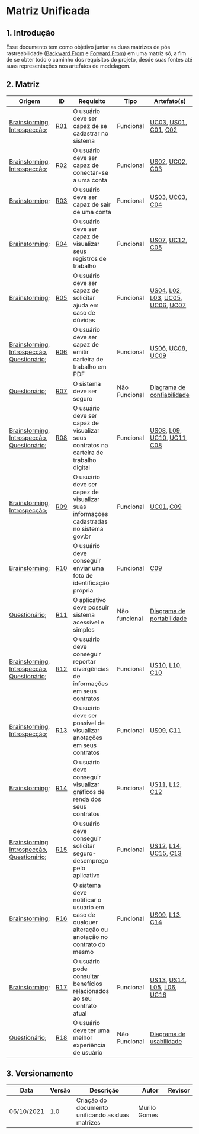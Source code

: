 # Matriz Unificada

## 1. Introdução

Esse documento tem como objetivo juntar as duas matrizes de pós rastreabilidade (<a href="../backward_from">Backward From</a> e <a href="../matriz_forward_from">Forward From</a>) em uma matriz só, a fim de se obter todo o caminho dos requisitos do projeto, desde suas fontes até suas representações nos artefatos de modelagem.

## 2. Matriz

| Origem                                                       | ID                                                 | Requisito                                                    | Tipo          | Artefato(s)                                                  |
| ------------------------------------------------------------ | -------------------------------------------------- | ------------------------------------------------------------ | ------------- | ------------------------------------------------------------ |
| <a href="../../elicitacao/brainstorming">Brainstorming</a>,<br /><a href="../../elicitacao/introspeccao">Introspecção</a>; | <a href="../../elicitacao/elicitacao/#R01">R01</a> | O usuário deve ser capaz de se cadastrar no sistema          | Funcional     | <a href="../../modelagem/casos-de-uso/#UC03">UC03</a>, <a href="../../modelagem/product-backlog/#US01">US01</a>, <a href="../../modelagem/cenarios/#C01">C01</a>, <a href="../../modelagem/cenarios/#C02">C02</a> |
| <a href="../../elicitacao/brainstorming">Brainstorming</a>,<br /><a href="../../elicitacao/introspeccao">Introspecção</a>; | <a href="../../elicitacao/elicitacao/#R02">R02</a> | O usuário deve ser capaz de conectar-se a uma conta          | Funcional     | <a href="../../modelagem/product-backlog/#US02">US02</a>, <a href="../../modelagem/casos-de-uso/#UC02">UC02</a>, <a href="../../modelagem/cenarios/#C03">C03</a> |
| <a href="../../elicitacao/brainstorming">Brainstorming</a>;  | <a href="../../elicitacao/elicitacao/#R03">R03</a> | O usuário deve ser capaz de sair de uma conta                | Funcional     | <a href="../../modelagem/product-backlog/#US03">US03</a>, <a href="../../modelagem/casos-de-uso/#UC03">UC03</a>, <a href="../../modelagem/cenarios/#C04">C04</a> |
| <a href="../../elicitacao/brainstorming">Brainstorming</a>;  | <a href="../../elicitacao/elicitacao/#R04">R04</a> | O usuário deve ser capaz de visualizar seus registros de trabalho | Funcional     | <a href="../../modelagem/product-backlog/#US07">US07</a>, <a href="../../modelagem/casos-de-uso/#UC12">UC12</a>, <a href="../../modelagem/cenarios/#C05">C05</a> |
| <a href="../../elicitacao/brainstorming">Brainstorming</a>;  | <a href="../../elicitacao/elicitacao/#R05">R05</a> | O usuário deve ser capaz de solicitar ajuda em caso de dúvidas | Funcional     | <a href="../../modelagem/product-backlog/#US04">US04</a>, <a href="../../modelagem/lexicos/#L02">L02</a>, <a href="../../modelagem/lexicos/#L03">L03</a>, <a href="../../modelagem/casos-de-uso/#UC05">UC05</a>, <a href="../../modelagem/casos-de-uso/#UC06">UC06</a>, <a href="../../modelagem/casos-de-uso/#UC07">UC07</a> |
| <a href="../../elicitacao/brainstorming">Brainstorming</a>,<br /><a href="../../elicitacao/introspeccao">Introspecção</a>,<br /><a href="../../elicitacao/questionario">Questionário</a>; | <a href="../../elicitacao/elicitacao/#R06">R06</a> | O usuário deve ser capaz de emitir carteira de trabalho em PDF | Funcional     | <a href="../../modelagem/product-backlog/#US06">US06</a>, <a href="../../modelagem/casos-de-uso/#UC08">UC08</a>, <a href="../../modelagem/casos-de-uso/#UC09">UC09</a> |
| <a href="../../elicitacao/questionario">Questionário</a>;    | <a href="../../elicitacao/elicitacao/#R07">R07</a> | O sistema deve ser seguro                                    | Não Funcional | <a href="../../modelagem/NFR-Framework/#confiabilidade">Diagrama de confiabilidade</a> |
| <a href="../../elicitacao/brainstorming">Brainstorming</a>,<br /><a href="../../elicitacao/introspeccao">Introspecção</a>,<br /><a href="../../elicitacao/questionario">Questionário</a>; | <a href="../../elicitacao/elicitacao/#R08">R08</a> | O usuário deve ser capaz de visualizar seus contratos na carteira de trabalho digital | Funcional     | <a href="../../modelagem/product-backlog/#US08">US08</a>, <a href="../../modelagem/lexicos/#L09">L09</a>, <a href="../../modelagem/casos-de-uso/#UC10">UC10</a>, <a href="../../modelagem/casos-de-uso/#UC11">UC11</a>, <a href="../../modelagem/cenarios/#C08">C08</a> |
| <a href="../../elicitacao/brainstorming">Brainstorming</a>,<br /> <a href="../../elicitacao/introspeccao">Introspecção</a>; | <a href="../../elicitacao/elicitacao/#R09">R09</a> | O usuário deve ser capaz de visualizar suas informações cadastradas no sistema gov.br | Funcional     | <a href="../../modelagem/casos-de-uso/#UC01">UC01</a>, <a href="../../modelagem/cenarios/#C09">C09</a> |
| <a href="../../elicitacao/brainstorming">Brainstorming</a>;  | <a href="../../elicitacao/elicitacao/#R10">R10</a> | O usuário deve conseguir enviar uma foto de identificação própria | Funcional     | <a href="../../modelagem/cenarios/#C09">C09</a>              |
| <a href="../../elicitacao/questionario">Questionário</a>;    | <a href="../../elicitacao/elicitacao/#R11">R11</a> | O aplicativo deve possuir sistema acessível e simples        | Não funcional | <a href="../../modelagem/NFR-Framework/#portabilidade">Diagrama de portabilidade</a> |
| <a href="../../elicitacao/brainstorming">Brainstorming</a>,<br /><a href="../../elicitacao/introspeccao">Introspecção</a>,<br /><a href="../../elicitacao/questionario">Questionário</a>; | <a href="../../elicitacao/elicitacao/#R12">R12</a> | O usuário deve conseguir reportar divergências de informações em seus contratos | Funcional     | <a href="../../modelagem/product-backlog/#US10">US10</a>, <a href="../../modelagem/lexicos/#L10">L10</a>, <a href="../../modelagem/cenarios/#C10">C10</a> |
| <a href="../../elicitacao/brainstorming">Brainstorming</a>,<br /><a href="../../elicitacao/introspeccao">Introspecção</a>; | <a href="../../elicitacao/elicitacao/#R13">R13</a> | O usuário deve ser possível de visualizar anotações em seus contratos | Funcional     | <a href="../../modelagem/product-backlog/#US09">US09</a>, <a href="../../modelagem/cenarios/#C11">C11</a> |
| <a href="../../elicitacao/brainstorming">Brainstorming</a>;  | <a href="../../elicitacao/elicitacao/#R14">R14</a> | O usuário deve conseguir visualizar gráficos de renda dos seus contratos | Funcional     | <a href="../../modelagem/product-backlog/#US11">US11</a>, <a href="../../modelagem/lexicos/#L12">L12</a>, <a href="../../modelagem/cenarios/#C12">C12</a> |
| <a href="../../elicitacao/brainstorming">Brainstorming</a><br /><a href="../../elicitacao/introspeccao">Introspecção</a>,<br /><a href="../../elicitacao/questionario">Questionário</a>; | <a href="../../elicitacao/elicitacao/#R15">R15</a> | O usuário deve conseguir solicitar seguro-desemprego pelo aplicativo | Funcional     | <a href="../../modelagem/product-backlog/#US12">US12</a>, <a href="../../modelagem/lexicos/#L14">L14</a>, <a href="../../modelagem/casos-de-uso/#UC15">UC15</a>, <a href="../../modelagem/cenarios/#C13">C13</a> |
| <a href="../../elicitacao/brainstorming">Brainstorming</a>;  | <a href="../../elicitacao/elicitacao/#R16">R16</a> | O sistema deve notificar o usuário em caso de qualquer alteração ou anotação no contrato do mesmo | Funcional     | <a href="../../modelagem/product-backlog/#US09">US09</a>, <a href="../../modelagem/lexicos/#L13">L13</a>, <a href="../../modelagem/cenarios/#C14">C14</a> |
| <a href="../../elicitacao/brainstorming">Brainstorming</a>;  | <a href="../../elicitacao/elicitacao/#R17">R17</a> | O usuário pode consultar benefícios relacionados ao seu contrato atual | Funcional     | <a href="../../modelagem/product-backlog/#US13">US13</a>, <a href="../../modelagem/product-backlog/#US14">US14</a>, <a href="../../modelagem/lexicos/#L05">L05</a>, <a href="../../modelagem/lexicos/#L06">L06</a>, <a href="../../modelagem/casos-de-uso/#UC16">UC16</a> |
| <a href="../../elicitacao/questionario">Questionário</a>;    | <a href="../../elicitacao/elicitacao/#R18">R18</a> | O usuário deve ter uma melhor experiência de usuário         | Não Funcional | <a href="../../modelagem/NFR-Framework/#usabilidade">Diagrama de usabilidade</a> |

## 3. Versionamento

| Data | Versão | Descrição | Autor | Revisor |
| ---- | ------ | --------- | ----- | ------- |
| 06/10/2021 |  1.0   | Criação do documento unificando as duas matrizes| Murilo Gomes |  |

